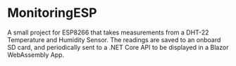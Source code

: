 # MonitoringESP

A small project for ESP8266 that takes measurements from a DHT-22 Temperature and Humidity Sensor. The readings are saved to an onboard SD card, and periodically sent to a .NET Core API to be displayed in a Blazor WebAssembly App.
